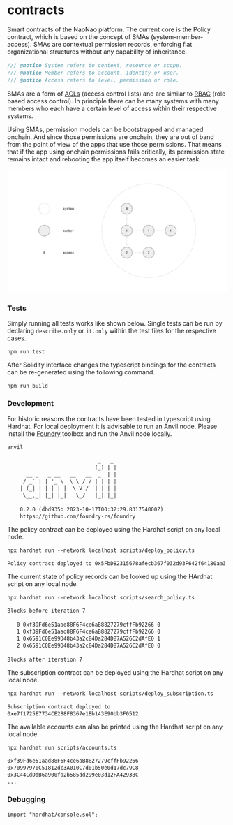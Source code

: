 # contracts

Smart contracts of the NaoNao platform. The current core is the Policy contract,
which is based on the concept of SMAs (system-member-access). SMAs are
contextual permission records, enforcing flat organizational structures without
any capability of inheritance.

```js
/// @notice System refers to context, resource or scope.
/// @notice Member refers to account, identity or user.
/// @notice Access refers to level, permission or role.
```

SMAs are a form of [ACLs] (access control lists) and are similar to [RBAC] (role
based access control). In principle there can be many systems with many members
who each have a certain level of access within their respective systems.

Using SMAs, permission models can be bootstrapped and managed onchain. And since
those permissions are onchain, they are out of band from the point of view of
the apps that use those permissions. That means that if the app using onchain
permissions fails critically, its permission state remains intact and rebooting
the app itself becomes an easier task.

![Clause](/assets/sma.svg)



### Tests

Simply running all tests works like shown below. Single tests can be run by
declaring `describe.only` or `it.only` within the test files for the respective
cases.

```
npm run test
```

After Solidity interface changes the typescript bindings for the contracts can
be re-generated using the following command.

```
npm run build
```



### Development

For historic reasons the contracts have been tested in typescript using Hardhat.
For local deployment it is advisable to run an Anvil node. Please install the
[Foundry] toolbox and run the Anvil node locally.

```
anvil
```

```
                             _   _
                            (_) | |
      __ _   _ __   __   __  _  | |
     / _` | | '_ \  \ \ / / | | | |
    | (_| | | | | |  \ V /  | | | |
     \__,_| |_| |_|   \_/   |_| |_|

    0.2.0 (dbd935b 2023-10-17T00:32:29.831754000Z)
    https://github.com/foundry-rs/foundry
```

The policy contract can be deployed using the Hardhat script on any local node.

```
npx hardhat run --network localhost scripts/deploy_policy.ts
```

```
Policy contract deployed to 0x5FbDB2315678afecb367f032d93F642f64180aa3
```

The current state of policy records can be looked up using the HArdhat script on
any local node.

```
npx hardhat run --network localhost scripts/search_policy.ts
```

```
Blocks before iteration 7

   0 0xf39Fd6e51aad88F6F4ce6aB8827279cffFb92266 0
   1 0xf39Fd6e51aad88F6F4ce6aB8827279cffFb92266 0
   1 0x6591C0Ee99D48b43a2c84Da284DB7A526C2dAfE0 1
   2 0x6591C0Ee99D48b43a2c84Da284DB7A526C2dAfE0 0

Blocks after iteration 7
```

The subscription contract can be deployed using the Hardhat script on any local
node.

```
npx hardhat run --network localhost scripts/deploy_subscription.ts
```

```
Subscription contract deployed to 0xe7f1725E7734CE288F8367e1Bb143E90bb3F0512
```

The available accounts can also be printed using the Hardhat script on any local
node.

```
npx hardhat run scripts/accounts.ts
```

```
0xf39Fd6e51aad88F6F4ce6aB8827279cffFb92266
0x70997970C51812dc3A010C7d01b50e0d17dc79C8
0x3C44CdDdB6a900fa2b585dd299e03d12FA4293BC
...
```



### Debugging

```
import "hardhat/console.sol";
```



[ACLs]: https://en.wikipedia.org/wiki/Access-control_list
[Foundry]: https://github.com/foundry-rs/foundry
[RBAC]: https://en.wikipedia.org/wiki/Role-based_access_control
